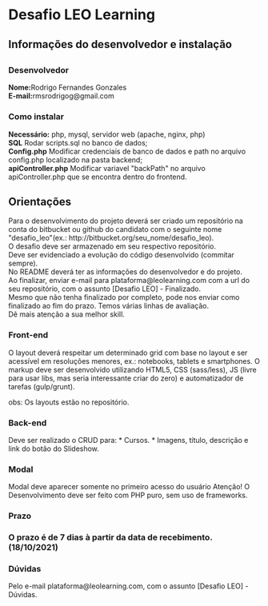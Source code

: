 <h1>Desafio LEO Learning</h1>

<h2>Informações do desenvolvedor e instalação<h2>

<h3>Desenvolvedor</h3>
<strong>Nome:</strong>Rodrigo Fernandes Gonzales<br />
<strong>E-mail:</strong>rmsrodrigog@gmail.com

<h3>Como instalar</h3>
<strong>Necessário:</strong> php, mysql, servidor web (apache, nginx, php)<br />
<strong>SQL</strong> Rodar scripts.sql no banco de dados;<br />
<strong>Config.php</strong> Modificar credenciais de banco de dados e path no arquivo config.php localizado na pasta backend;<br />
<strong>apiController.php</strong> Modificar variavel "backPath" no arquivo apiController.php que se encontra dentro do frontend.

<h2>Orientações</h2>
Para o desenvolvimento do projeto deverá ser criado um repositório na conta do bitbucket ou github do candidato com o seguinte nome "desafio_leo"(ex.: http://bitbucket.org/seu_nome/desafio_leo).<br />
O desafio deve ser armazenado em seu respectivo repositório.<br />
Deve ser evidenciado a evolução do código desenvolvido (commitar sempre).<br />
No README deverá ter as informações do desenvolvedor e do projeto.<br />
Ao finalizar, enviar e-mail para plataforma@leolearning.com com a url do seu repositório, com o assunto [Desafio LEO] - Finalizado.<br />
Mesmo que não tenha finalizado por completo, pode nos enviar como finalizado ao fim do prazo. Temos várias linhas de avaliação.<br />
Dê mais atenção a sua melhor skill.

<h3>Front-end</h3>
O layout deverá respeitar um determinado grid com base no layout e ser acessível em resoluções menores, ex.: notebooks, tablets e smartphones. O markup deve ser desenvolvido utilizando HTML5, CSS (sass/less), JS (livre para usar libs, mas seria interessante criar do zero) e automatizador de tarefas (gulp/grunt).

obs: Os layouts estão no repositório.

<h3>Back-end</h3>
Deve ser realizado o CRUD para: * Cursos. * Imagens, título, descrição e link do botão do Slideshow.

<h3>Modal</h3>
Modal deve aparecer somente no primeiro acesso do usuário
Atenção!
O Desenvolvimento deve ser feito com PHP puro, sem uso de frameworks.

<h3>Prazo<h3>
O prazo é de 7 dias à partir da data de recebimento. <strong>(18/10/2021)</strong>

<h3>Dúvidas</h3>
Pelo e-mail plataforma@leolearning.com, com o assunto [Desafio LEO] - Dúvidas.
